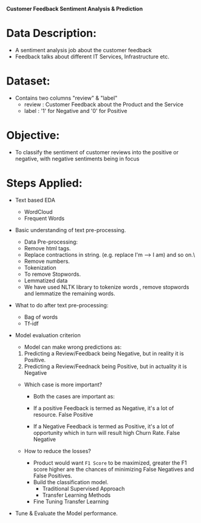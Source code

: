 **Customer Feedback Sentiment Analysis & Prediction**
 
# **Data Description**:

- A sentiment analysis job about the customer feedback
- Feedback talks about different IT Services, Infrastructure etc.

# **Dataset**:

- Contains two columns "review" & "label"
    - review : Customer Feedback about the Product and the Service
    - label : '1' for Negative and '0' for Positive

# **Objective**:

- To classify the sentiment of customer reviews into the positive or negative, with negative sentiments being in focus

# **Steps Applied**:
- Text based EDA
  - WordCloud
  - Frequent Words
- Basic understanding of text pre-processing.
  - Data Pre-processing:
  - Remove html tags.
  - Replace contractions in string. (e.g. replace I'm --> I am) and so on.\
  - Remove numbers.
  - Tokenization
  - To remove Stopwords.
  - Lemmatized data
  - We have used NLTK library to tokenize words , remove stopwords and lemmatize the remaining words.

- What to do after text pre-processing:
    - Bag of words
    - Tf-idf

- Model evaluation criterion

  - Model can make wrong predictions as:

   1. Predicting a Review/Feedback being Negative, but in reality it is Positive. 
   2. Predicting a Review/Feednack being Positive, but in actuality it is Negative

  - Which case is more important? 
    * Both the cases are important as:

    * If a positive Feedback is termed as Negative, it's a lot of resource. False Positive

    * If a Negative Feedback is termed as Positive, it's a lot of opportunity which in turn will result high Churn Rate. False Negative 



   - How to reduce the losses?

     * Product would want `F1 Score` to be maximized, greater the F1  score higher are the chances of minimizing False Negatives and False Positives. 
     - Build the classification model.
       - Traditional Supervised Approach
       - Transfer Learning Methods
      - Fine Tuning Transfer Learning

- Tune & Evaluate the Model performance.

